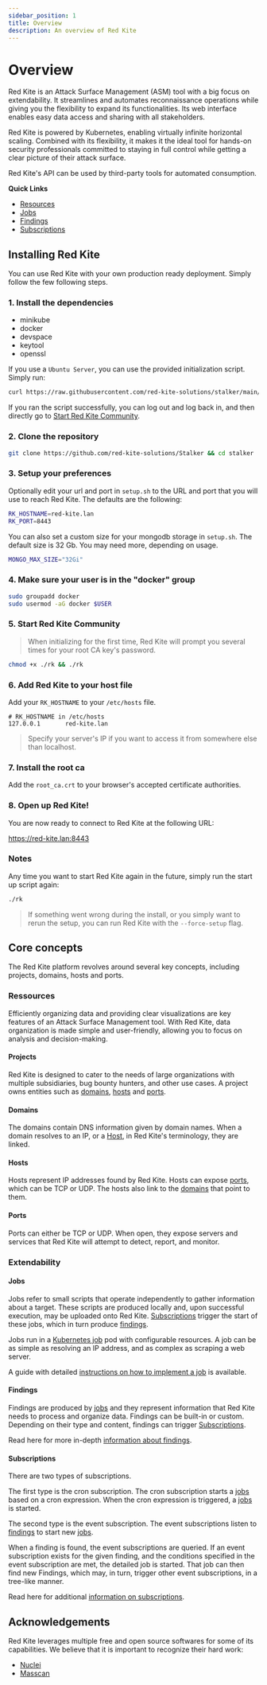 ```yaml
---
sidebar_position: 1
title: Overview
description: An overview of Red Kite
---
```


# Overview

Red Kite is an Attack Surface Management (ASM) tool with a big focus on extendability. It streamlines and automates reconnaissance operations
while giving you the flexibility to expand its functionalities. Its web interface enables easy data access and sharing with all
stakeholders.

Red Kite is powered by Kubernetes, enabling virtually infinite horizontal scaling. Combined with its flexibility, it makes it the ideal tool
for hands-on security professionals committed to staying in full control while getting a clear picture of their attack surface.

Red Kite's API can be used by third-party tools for automated consumption.

**Quick Links**

- [Resources](/docs/concepts/resources)
- [Jobs](/docs/concepts/jobs)
- [Findings](/docs/concepts/findings)
- [Subscriptions](/docs/concepts/subscriptions)

## Installing Red Kite

You can use Red Kite with your own production ready deployment. Simply follow the few following steps.

### 1. Install the dependencies

- minikube
- docker
- devspace
- keytool
- openssl

If you use a `Ubuntu Server`, you can use the provided initialization script. Simply run:

```bash
curl https://raw.githubusercontent.com/red-kite-solutions/stalker/main/init_ubuntu.sh | bash
```

If you ran the script successfully, you can log out and log back in, and then directly go to [Start Red Kite Community](#5-start-red-kite-community).

### 2. Clone the repository

```bash
git clone https://github.com/red-kite-solutions/Stalker && cd stalker
```

### 3. Setup your preferences

Optionally edit your url and port in `setup.sh` to the URL and port that you will use to reach Red Kite. The defaults are the following:

```bash
RK_HOSTNAME=red-kite.lan
RK_PORT=8443
```

You can also set a custom size for your mongodb storage in `setup.sh`. The default size is 32 Gb. You may need more, depending on usage.

```bash
MONGO_MAX_SIZE="32Gi"
```

### 4. Make sure your user is in the "docker" group

```sh
sudo groupadd docker
sudo usermod -aG docker $USER
```

### 5. Start Red Kite Community

> When initializing for the first time, Red Kite will prompt you several times for your root CA key's password.

```bash
chmod +x ./rk && ./rk
```

### 6. Add Red Kite to your host file

Add your `RK_HOSTNAME` to your `/etc/hosts` file.

```text
# RK_HOSTNAME in /etc/hosts
127.0.0.1       red-kite.lan
```

> Specify your server's IP if you want to access it from somewhere else than localhost.

### 7. Install the root ca

Add the `root_ca.crt` to your browser's accepted certificate authorities.

### 8. Open up Red Kite!

You are now ready to connect to Red Kite at the following URL:

https://red-kite.lan:8443

### Notes

Any time you want to start Red Kite again in the future, simply run the start up script again:

```bash
./rk
```

> If something went wrong during the install, or you simply want to rerun the setup, you can run Red Kite with the `--force-setup` flag.

## Core concepts

The Red Kite platform revolves around several key concepts, including projects, domains, hosts and ports.

### Ressources

Efficiently organizing data and providing clear visualizations are key features of an Attack Surface Management tool. With Red Kite, data
organization is made simple and user-friendly, allowing you to focus on analysis and decision-making.

#### Projects

Red Kite is designed to cater to the needs of large organizations with multiple subsidiaries, bug bounty hunters, and other use cases. A
project owns entities such as [domains](#domains), [hosts](#hosts) and [ports](#ports).

#### Domains

The domains contain DNS information given by domain names. When a domain resolves to an IP, or a [Host](#hosts), in Red Kite's terminology,
they are linked.

#### Hosts

Hosts represent IP addresses found by Red Kite. Hosts can expose [ports](#ports), which can be TCP or UDP. The hosts also link to the
[domains](#domains) that point to them.

#### Ports

Ports can either be TCP or UDP. When open, they expose servers and services that Red Kite will attempt to detect, report, and monitor.

### Extendability

#### Jobs

Jobs refer to small scripts that operate independently to gather information about a target. These scripts are produced locally and, upon
successful execution, may be uploaded onto Red Kite. [Subscriptions](#subscriptions) trigger the start of these jobs, which in turn produce
[findings](#findings).

Jobs run in a [Kubernetes job](https://kubernetes.io/docs/concepts/workloads/controllers/job/) pod with configurable resources. A job can be
as simple as resolving an IP address, and as complex as scraping a web server.

A guide with detailed [instructions on how to implement a job](/docs/tutorials/implementing-jobs) is available.

#### Findings

Findings are produced by [jobs](#jobs) and they represent information that Red Kite needs to process and organize data. Findings can be
built-in or custom. Depending on their type and content, findings can trigger [Subscriptions](#subscriptions).

Read here for more in-depth [information about findings](/docs/concepts/findings).

#### Subscriptions

There are two types of subscriptions.

The first type is the cron subscription. The cron subscription starts a [jobs](#jobs) based on a cron expression. When the cron expression
is triggered, a [jobs](#jobs) is started.

The second type is the event subscription. The event subscriptions listen to [findings](#findings) to start new [jobs](#jobs).

When a finding is found, the event subscriptions are queried. If an event subscription exists for the given finding, and the conditions
specified in the event subscription are met, the detailed job is started. That job can then find new Findings, which may, in turn, trigger
other event subscriptions, in a tree-like manner.

Read here for additional [information on subscriptions](/docs/concepts/subscriptions).

## Acknowledgements

Red Kite leverages multiple free and open source softwares for some of its capabilities. We believe that it is important to recognize their
hard work:

- [Nuclei](https://github.com/projectdiscovery/nuclei)
- [Masscan](https://github.com/robertdavidgraham/masscan)
